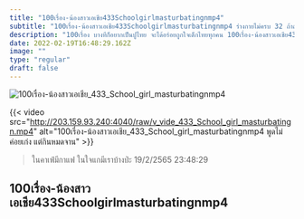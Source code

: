 ```yaml
---
title: "100เรื่อง-น้องสาวเอเชีย433Schoolgirlmasturbatingnmp4"
subtitle: "100เรื่อง-น้องสาวเอเชีย433Schoolgirlmasturbatingnmp4 ร่างกายไม่ครบ 32 ถ้าถามว่าขาดอะไร อ่อขาดเเฟน🤦🏻"
description: "100เรื่อง บางทีก็อยากเป็นปูไทย จะได้อร่อยถูกใจเด็กไทยทุกคน 100เรื่อง-น้องสาวเอเชีย433Schoolgirlmasturbatingnmp4 19/2/2565 23:48:29"
date: 2022-02-19T16:48:29.162Z
image: ""
type: "regular"
draft: false
---
```


![100เรื่อง-น้องสาวเอเชีย_433_School_girl_masturbatingnmp4](http://203.159.93.240:4040/raw/v_vide_433_School_girl_masturbatingn.jpg)

{{< video src="http://203.159.93.240:4040/raw/v_vide_433_School_girl_masturbatingn.mp4" alt="100เรื่อง-น้องสาวเอเชีย_433_School_girl_masturbatingnmp4 พูดไม่ค่อยเก่ง แต่กินหมดจาน" >}}


> ในคาเฟ่มีกาแฟ ในใจแกมีเราบ้างป่ะ 19/2/2565 23:48:29

## 100เรื่อง-น้องสาวเอเชีย433Schoolgirlmasturbatingnmp4
